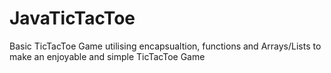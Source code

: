 # JavaTicTacToe

Basic TicTacToe Game utilising encapsualtion, functions and Arrays/Lists to make an enjoyable and simple TicTacToe Game


